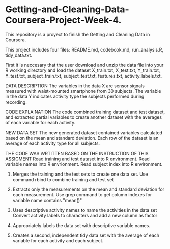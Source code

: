 # Getting-and-Cleaning-Data-Coursera-Project-Week-4.

This repository is a proyect to finish the Getting and Cleaning Data in Coursera.

This project includes four files: README.md, codebook.md, run_analysis.R, tidy_data.txt.

First it is neccesary that the user download and unzip the data file into your R working directory and load the dataset X_train.txt, X_test.txt, Y_train.txt, Y_test.txt, subject_train.txt, subject_test.txt, features.txt, activity_labels.txt.

DATA DESCRIPTION
The variables in the data X are sensor signals measured with waist-mounted smartphone from 30 subjects. The variable in the data Y indicates activity type the subjects performed during recording.

CODE EXPLAINATION 
The code combined training dataset and test dataset, and extracted partial variables to create another dataset with the averages of each variable for each activity.

NEW DATA SET
The new generated dataset contained variables calculated based on the mean and standard deviation. Each row of the dataset is an average of each activity type for all subjects.

THE CODE WAS WRTITTEN BASED ON THE INSTRUCTION OF THIS ASSIGMENT 
Read training and test dataset into R environment. 
Read variable names into R envrionment. 
Read subject index into R environment.


1. Merges the training and the test sets to create one data set. 
   Use command rbind to combine training and test set
   

2. Extracts only the measurements on the mean and standard deviation for each measurement. 
   Use grep command to get column indexes for variable name contains "mean()" 

3. Uses descriptive activity names to name the activities in the data set 
   Convert activity labels to characters and add a new column as factor

4. Appropriately labels the data set with descriptive variable names. 
 
5. Creates a second, independent tidy data set with the average of each variable for each activity and each subject. 
   
